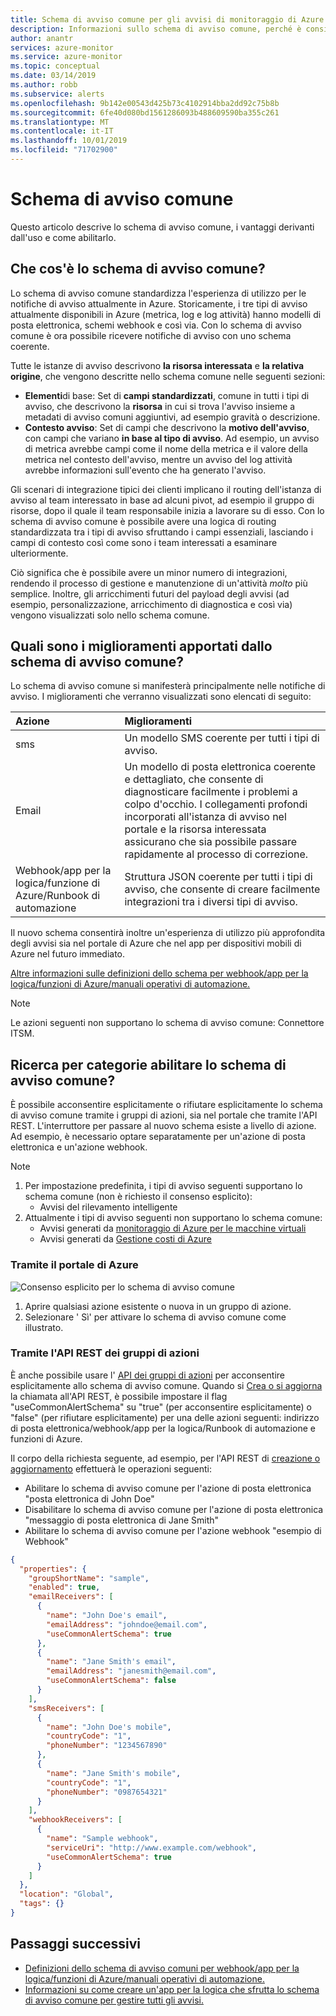 ```yaml
---
title: Schema di avviso comune per gli avvisi di monitoraggio di Azure
description: Informazioni sullo schema di avviso comune, perché è consigliabile usarlo e come abilitarlo
author: anantr
services: azure-monitor
ms.service: azure-monitor
ms.topic: conceptual
ms.date: 03/14/2019
ms.author: robb
ms.subservice: alerts
ms.openlocfilehash: 9b142e00543d425b73c4102914bba2dd92c75b8b
ms.sourcegitcommit: 6fe40d080bd1561286093b488609590ba355c261
ms.translationtype: MT
ms.contentlocale: it-IT
ms.lasthandoff: 10/01/2019
ms.locfileid: "71702900"
---
```

# <a name="common-alert-schema"></a>Schema di avviso comune

Questo articolo descrive lo schema di avviso comune, i vantaggi derivanti dall'uso e come abilitarlo.

## <a name="what-is-the-common-alert-schema"></a>Che cos'è lo schema di avviso comune?

Lo schema di avviso comune standardizza l'esperienza di utilizzo per le notifiche di avviso attualmente in Azure. Storicamente, i tre tipi di avviso attualmente disponibili in Azure (metrica, log e log attività) hanno modelli di posta elettronica, schemi webhook e così via. Con lo schema di avviso comune è ora possibile ricevere notifiche di avviso con uno schema coerente.

Tutte le istanze di avviso descrivono **la risorsa interessata** e **la relativa origine**, che vengono descritte nello schema comune nelle seguenti sezioni:
* **Elementi**di base: Set di **campi standardizzati**, comune in tutti i tipi di avviso, che descrivono la **risorsa** in cui si trova l'avviso insieme a metadati di avviso comuni aggiuntivi, ad esempio gravità o descrizione. 
* **Contesto avviso**: Set di campi che descrivono la **motivo dell'avviso**, con campi che variano **in base al tipo di avviso**. Ad esempio, un avviso di metrica avrebbe campi come il nome della metrica e il valore della metrica nel contesto dell'avviso, mentre un avviso del log attività avrebbe informazioni sull'evento che ha generato l'avviso. 

Gli scenari di integrazione tipici dei clienti implicano il routing dell'istanza di avviso al team interessato in base ad alcuni pivot, ad esempio il gruppo di risorse, dopo il quale il team responsabile inizia a lavorare su di esso. Con lo schema di avviso comune è possibile avere una logica di routing standardizzata tra i tipi di avviso sfruttando i campi essenziali, lasciando i campi di contesto così come sono i team interessati a esaminare ulteriormente.

Ciò significa che è possibile avere un minor numero di integrazioni, rendendo il processo di gestione e manutenzione di un'attività _molto_ più semplice. Inoltre, gli arricchimenti futuri del payload degli avvisi (ad esempio, personalizzazione, arricchimento di diagnostica e così via) vengono visualizzati solo nello schema comune.

## <a name="what-enhancements-does-the-common-alert-schema-bring"></a>Quali sono i miglioramenti apportati dallo schema di avviso comune?

Lo schema di avviso comune si manifesterà principalmente nelle notifiche di avviso. I miglioramenti che verranno visualizzati sono elencati di seguito:

| Azione | Miglioramenti|
|:---|:---|
| sms | Un modello SMS coerente per tutti i tipi di avviso. |
| Email | Un modello di posta elettronica coerente e dettagliato, che consente di diagnosticare facilmente i problemi a colpo d'occhio. I collegamenti profondi incorporati all'istanza di avviso nel portale e la risorsa interessata assicurano che sia possibile passare rapidamente al processo di correzione. |
| Webhook/app per la logica/funzione di Azure/Runbook di automazione | Struttura JSON coerente per tutti i tipi di avviso, che consente di creare facilmente integrazioni tra i diversi tipi di avviso. |

Il nuovo schema consentirà inoltre un'esperienza di utilizzo più approfondita degli avvisi sia nel portale di Azure che nel app per dispositivi mobili di Azure nel futuro immediato. 

[Altre informazioni sulle definizioni dello schema per webhook/app per la logica/funzioni di Azure/manuali operativi di automazione.](https://aka.ms/commonAlertSchemaDefinitions)

> [!NOTE]
> Le azioni seguenti non supportano lo schema di avviso comune: Connettore ITSM.

## <a name="how-do-i-enable-the-common-alert-schema"></a>Ricerca per categorie abilitare lo schema di avviso comune?

È possibile acconsentire esplicitamente o rifiutare esplicitamente lo schema di avviso comune tramite i gruppi di azioni, sia nel portale che tramite l'API REST. L'interruttore per passare al nuovo schema esiste a livello di azione. Ad esempio, è necessario optare separatamente per un'azione di posta elettronica e un'azione webhook.

> [!NOTE]
> 1. Per impostazione predefinita, i tipi di avviso seguenti supportano lo schema comune (non è richiesto il consenso esplicito):
>     * Avvisi del rilevamento intelligente
> 1. Attualmente i tipi di avviso seguenti non supportano lo schema comune:
>     * Avvisi generati da [monitoraggio di Azure per le macchine virtuali](https://docs.microsoft.com/azure/azure-monitor/insights/vminsights-overview)
>     * Avvisi generati da [Gestione costi di Azure](https://docs.microsoft.com/azure/billing/billing-cost-management-budget-scenario)

### <a name="through-the-azure-portal"></a>Tramite il portale di Azure

![Consenso esplicito per lo schema di avviso comune](media/alerts-common-schema/portal-opt-in.png)

1. Aprire qualsiasi azione esistente o nuova in un gruppo di azione. 
1. Selezionare ' Sì' per attivare lo schema di avviso comune come illustrato.

### <a name="through-the-action-groups-rest-api"></a>Tramite l'API REST dei gruppi di azioni

È anche possibile usare l' [API dei gruppi di azioni](https://docs.microsoft.com/rest/api/monitor/actiongroups) per acconsentire esplicitamente allo schema di avviso comune. Quando si [Crea o si aggiorna](https://docs.microsoft.com/rest/api/monitor/actiongroups/createorupdate) la chiamata all'API REST, è possibile impostare il flag "useCommonAlertSchema" su "true" (per acconsentire esplicitamente) o "false" (per rifiutare esplicitamente) per una delle azioni seguenti: indirizzo di posta elettronica/webhook/app per la logica/Runbook di automazione e funzioni di Azure.

Il corpo della richiesta seguente, ad esempio, per l'API REST di [creazione o aggiornamento](https://docs.microsoft.com/rest/api/monitor/actiongroups/createorupdate) effettuerà le operazioni seguenti:

* Abilitare lo schema di avviso comune per l'azione di posta elettronica "posta elettronica di John Doe"
* Disabilitare lo schema di avviso comune per l'azione di posta elettronica "messaggio di posta elettronica di Jane Smith"
* Abilitare lo schema di avviso comune per l'azione webhook "esempio di Webhook"

```json
{
  "properties": {
    "groupShortName": "sample",
    "enabled": true,
    "emailReceivers": [
      {
        "name": "John Doe's email",
        "emailAddress": "johndoe@email.com",
        "useCommonAlertSchema": true
      },
      {
        "name": "Jane Smith's email",
        "emailAddress": "janesmith@email.com",
        "useCommonAlertSchema": false
      }
    ],
    "smsReceivers": [
      {
        "name": "John Doe's mobile",
        "countryCode": "1",
        "phoneNumber": "1234567890"
      },
      {
        "name": "Jane Smith's mobile",
        "countryCode": "1",
        "phoneNumber": "0987654321"
      }
    ],
    "webhookReceivers": [
      {
        "name": "Sample webhook",
        "serviceUri": "http://www.example.com/webhook",
        "useCommonAlertSchema": true
      }
    ]
  },
  "location": "Global",
  "tags": {}
}
```





## <a name="next-steps"></a>Passaggi successivi

- [Definizioni dello schema di avviso comuni per webhook/app per la logica/funzioni di Azure/manuali operativi di automazione.](https://aka.ms/commonAlertSchemaDefinitions)
- [Informazioni su come creare un'app per la logica che sfrutta lo schema di avviso comune per gestire tutti gli avvisi.](https://docs.microsoft.com/azure/azure-monitor/platform/alerts-common-schema-integrations) 



